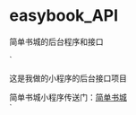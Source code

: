 # easybook_API
简单书城的后台程序和接口

`

这是我做的小程序的后台接口项目 

简单书城小程序传送门：[简单书城](https://github.com/treey-yao/easybook)  
`


